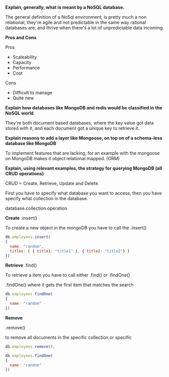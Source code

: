  **Explain, generally, what is meant by a NoSQL database.**

The general definition of a NoSql environment, is pretty much a non relational, they're agile and not predictable in the same way rational databases are, and thrive when there's a lot of unpredictable data incoming.

**Pros and Cons**

Pros
* Scaleability
* Capacity
* Performance
* Cost

Cons
* Difficult to manage
* Quite new

**Explain how databases like MongoDB and redis would be classified in the NoSQL world**

They're both document based databases, where the key value got data stored with it, and each document got a unique key to retrieve it.

**Explain reasons to add a layer like Mongoose, on top on of a schema-less database like MongoDB**

To implement features that are lacking, for an example with the mongoose on MongoDB makes it object relational mapped. (ORM)

**Explain, using relevant examples, the strategy for querying MongoDB (all CRUD operations)**

CRUD = Create, Retrieve, Update and Delete.

First you have to specify what database you want to access, then you have specify what collection in the database.

database.collection.operation

**Create**
.insert()

To create a new object in the mongoDB you have to call the .insert()

```javascript
db.employees.insert(
{
  name: "random",
  titles: [ { title1: "title1" }, { title2: "title2"} ]
})
```

**Retrieve**
.find()

To retrieve a item you have to call either .find() or .findOne()

.findOne() where it gets the first item that matches the search
```javascript
db.employees.findOne(
{
  name: "random"
})
```

**Remove**

.remove()

to remove all documents in the specific collection or specific
```javascript
db.employees.remove();
```
```javascript
db.employees.findOne(
{
  name: "random"
})
```

